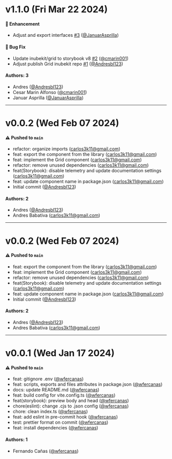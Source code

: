 # v1.1.0 (Fri Mar 22 2024)

#### 🚀 Enhancement

- Adjust and export interfaces [#3](https://github.com/selsa-inube/inubekit-grid/pull/3) ([@JanuarAsprilla](https://github.com/JanuarAsprilla))

#### 🐛 Bug Fix

- Update inubekit/grid to storybook v8 [#2](https://github.com/selsa-inube/inubekit-grid/pull/2) ([@cmarin001](https://github.com/cmarin001))
- Adjust publish Grid inubekit repo [#1](https://github.com/selsa-inube/inubekit-grid/pull/1) ([@Andresbl123](https://github.com/Andresbl123))

#### Authors: 3

- Andres ([@Andresbl123](https://github.com/Andresbl123))
- Cesar Marin Alfonso ([@cmarin001](https://github.com/cmarin001))
- Januar Asprilla  ([@JanuarAsprilla](https://github.com/JanuarAsprilla))

---

# v0.0.2 (Wed Feb 07 2024)

#### ⚠️ Pushed to `main`

- refactor: organize imports (carlos3k11@gmail.com)
- feat: export the component from the library (carlos3k11@gmail.com)
- feat: implement the Grid component (carlos3k11@gmail.com)
- refactor: remove unused dependencies (carlos3k11@gmail.com)
- feat(Storybook): disable telemetry and update documentation settings (carlos3k11@gmail.com)
- feat: update component name in package.json (carlos3k11@gmail.com)
- Initial commit ([@Andresbl123](https://github.com/Andresbl123))

#### Authors: 2

- Andres ([@Andresbl123](https://github.com/Andresbl123))
- Andres Babativa (carlos3k11@gmail.com)

---

# v0.0.2 (Wed Feb 07 2024)

#### ⚠️ Pushed to `main`

- feat: export the component from the library (carlos3k11@gmail.com)
- feat: implement the Grid component (carlos3k11@gmail.com)
- refactor: remove unused dependencies (carlos3k11@gmail.com)
- feat(Storybook): disable telemetry and update documentation settings (carlos3k11@gmail.com)
- feat: update component name in package.json (carlos3k11@gmail.com)
- Initial commit ([@Andresbl123](https://github.com/Andresbl123))

#### Authors: 2

- Andres ([@Andresbl123](https://github.com/Andresbl123))
- Andres Babativa (carlos3k11@gmail.com)

---

# v0.0.1 (Wed Jan 17 2024)

#### ⚠️ Pushed to `main`

- feat: gitignore .env ([@wfercanas](https://github.com/wfercanas))
- feat: scripts, exports and files attributes in package.json ([@wfercanas](https://github.com/wfercanas))
- docs: update README.md ([@wfercanas](https://github.com/wfercanas))
- feat: build config for vite.config.ts ([@wfercanas](https://github.com/wfercanas))
- feat(storybook): preview body and head ([@wfercanas](https://github.com/wfercanas))
- chore(eslint): change .cjs to .json config ([@wfercanas](https://github.com/wfercanas))
- chore: clean index.ts ([@wfercanas](https://github.com/wfercanas))
- feat: add eslint in pre-commit hook ([@wfercanas](https://github.com/wfercanas))
- test: prettier format on commit ([@wfercanas](https://github.com/wfercanas))
- feat: install dependencies ([@wfercanas](https://github.com/wfercanas))

#### Authors: 1

- Fernando Cañas ([@wfercanas](https://github.com/wfercanas))
